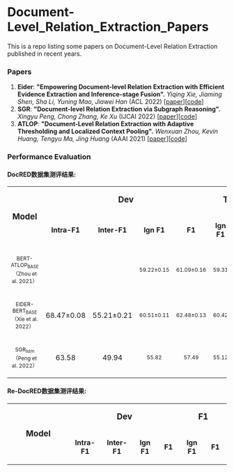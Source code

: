 # Document-Level_Relation_Extraction_Papers
This is a repo listing some papers on Document-Level Relation Extraction published in recent years.

### Papers
1. **Eider**: **"Empowering Document-level Relation Extraction with Efficient Evidence Extraction and Inference-stage Fusion".**
*Yiqing Xie, Jiaming Shen, Sha Li, Yuning Mao, Jiawei Han* (ACL 2022)  \[[paper](https://arxiv.org/pdf/2106.08657v2.pdf)\]\[[code](https://github.com/veronicium/eider)\]
1. **SGR**: **"Document-level Relation Extraction via Subgraph Reasoning".**
*Xingyu Peng, Chong Zhang, Ke Xu* (IJCAI 2022)  \[[paper](https://www.ijcai.org/proceedings/2022/0601.pdf)\]\[[code](https://github.com/Crysta1ovo/SGR)\]
1. **ATLOP**: **"Document-Level Relation Extraction with Adaptive Thresholding and Localized Context Pooling".**
*Wenxuan Zhou, Kevin Huang, Tengyu Ma, Jing Huang* (AAAI 2021)  \[[paper](https://arxiv.org/pdf/2010.11304.pdf)\]\[[code](https://github.com/wzhouad/ATLOP)\]

### Performance Evaluation

<h4>DocRED数据集测评结果:</h4>
<table width=1000px>

 <tr>
  <td width=400 rowspan=2>
  <p align=center style='text-align:center'><b><span lang=EN-US style='font-size:14.0pt'>Model</span></b></p>
  </td>

  <td width=400 colspan=4>
  <p align=center style='text-align:center'><b><span lang=EN-US style='font-size:14.0pt'>Dev</span></b></p>
  </td>

  <td width=200 colspan=2>
  <p align=center style='text-align:center'><b><span lang=EN-US style='font-size:14.0pt'>Test</span></b></p>
  </td>
 </tr>

 <tr>
  <td width=100 >
  <p  align=center style='text-align:center'><b><span lang=EN-US>Intra-F1</span></b></p>
  </td>
  <td width=100>
  <p  align=center style='text-align:center'><b><span lang=EN-US>Inter-F1</span></b></p>
  </td>
  <td width=100>
  <p align=center style='text-align:center'><b><span lang=EN-US>lgn F1</span></b></p>
  </td>
  <td width=100>
  <p align=center style='text-align:center'><b><span lang=EN-US>F1</span></b></p>
  </td>
  <td width=100>
  <p align=center style='text-align:center'><b><span lang=EN-US>lgn F1</span></b></p>
  </td>
  <td width=100>
  <p align=center style='text-align:center'><b><span lang=EN-US>F1</span></b></p>
  </td>
 </tr>

  <tr>
  <td width=400 align=center style='text-align:center'>
  <p ><span lang=EN-US style='font-size:9.0pt'>BERT-ATLOP<sub>BASE</sub></span><span style='font-size:9.0pt'>（<span lang=EN-US>Zhou et al. 2021</span>）</span></p>
  </td>
  <td width=100>
  <p align=center style='text-align:center'><span lang=EN-US></span></p>
  </td>
  <td width=100>
  <p align=center style='text-align:center'><span lang=EN-US></span></p>
  </td>
  <td width=100>
  <p align=center style='text-align:center'><span lang=EN-US style='font-size:9.0pt'>59.22±0.15</span></p>
  </td>
  <td width=100>
  <p class=MsoNormal align=center style='text-align:center'><span lang=EN-US style='font-size:9.0pt'>61.09±0.16</span></p>
  </td>
  <td width=100>
  <p align=center style='text-align:center'><span lang=EN-US style='font-size:9.0pt'>59.31</span></p>
  </td>
  <td width=100>
  <p align=center style='text-align:center'><span lang=EN-US style='font-size:9.0pt'>61.30</span></p>
  </td>
 </tr>
 <tr>
  <td width=400 align=center style='text-align:center'>
  <p ><span lang=EN-US style='font-size:9.0pt'>EIDER-BERT<sub>BASE</sub></span><span style='font-size:9.0pt'>（<span lang=EN-US>Xie et al. 2022</span>）</span></p>
  </td>
  <td width=100>
  <p align=center style='text-align:center'><span lang=EN-US>68.47±0.08</span></p>
  </td>
  <td width=100>
  <p align=center style='text-align:center'><span lang=EN-US>55.21±0.21</span></p>
  </td>
  <td width=100>
  <p align=center style='text-align:center'><span lang=EN-US style='font-size:9.0pt'>60.51±0.11</span></p>
  </td>
  <td width=100>
  <p class=MsoNormal align=center style='text-align:center'><span lang=EN-US style='font-size:9.0pt'>62.48±0.13</span></p>
  </td>
  <td width=100>
  <p align=center style='text-align:center'><span lang=EN-US style='font-size:9.0pt'>60.42</span></p>
  </td>
  <td width=100>
  <p align=center style='text-align:center'><span lang=EN-US style='font-size:9.0pt'>62.47</span></p>
  </td>
 </tr>
 
  <tr>
  <td width=400 align=center style='text-align:center'>
  <p ><span lang=EN-US style='font-size:9.0pt'>SGR<sub>lstm</sub></span><span style='font-size:9.0pt'>（<span lang=EN-US>Peng et al. 2022</span>）</span></p>
  </td>
  <td width=100>
  <p align=center style='text-align:center'><span lang=EN-US>63.58</span></p>
  </td>
  <td width=100>
  <p align=center style='text-align:center'><span lang=EN-US>49.94</span></p>
  </td>
  <td width=100>
  <p align=center style='text-align:center'><span lang=EN-US style='font-size:9.0pt'>55.82</span></p>
  </td>
  <td width=100>
  <p class=MsoNormal align=center style='text-align:center'><span lang=EN-US style='font-size:9.0pt'>57.49</span></p>
  </td>
  <td width=100>
  <p align=center style='text-align:center'><span lang=EN-US style='font-size:9.0pt'>55.12</span></p>
  </td>
  <td width=100>
  <p align=center style='text-align:center'><span lang=EN-US style='font-size:9.0pt'>57.15</span></p>
  </td>
 </tr>
 

</table>

<h4>Re-DocRED数据集测评结果:</h4>
<table width=1000px>

 <tr>
  <td width=400 rowspan=2>
  <p align=center style='text-align:center'><b><span lang=EN-US style='font-size:14.0pt'>Model</span></b></p>
  </td>

  <td width=400 colspan=4>
  <p align=center style='text-align:center'><b><span lang=EN-US style='font-size:14.0pt'>Dev</span></b></p>
  </td>

  <td width=200 colspan=2>
  <p align=center style='text-align:center'><b><span lang=EN-US style='font-size:14.0pt'>F1</span></b></p>
  </td>
 </tr>

 <tr>
  <td width=100 >
  <p  align=center style='text-align:center'><b><span lang=EN-US>Intra-F1</span></b></p>
  </td>
  <td width=100>
  <p  align=center style='text-align:center'><b><span lang=EN-US>Inter-F1</span></b></p>
  </td>
  <td width=100>
  <p align=center style='text-align:center'><b><span lang=EN-US>lgn F1</span></b></p>
  </td>
  <td width=100>
  <p align=center style='text-align:center'><b><span lang=EN-US>F1</span></b></p>
  </td>
  <td width=100>
  <p align=center style='text-align:center'><b><span lang=EN-US>lgn F1</span></b></p>
  </td>
  <td width=100>
  <p align=center style='text-align:center'><b><span lang=EN-US>F1</span></b></p>
  </td>
 </tr>

</table>

